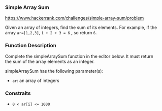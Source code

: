 ### Simple Array Sum

<https://www.hackerrank.com/challenges/simple-array-sum/problem>

Given an array of integers, find the sum of its elements.
For example, if the array `ar=[1,2,3]`, `1 + 2 + 3 = 6` , so return `6`.

### Function Description

Complete the simpleArraySum function in the editor below. It must return the sum of the array elements as an integer.

simpleArraySum has the following parameter(s):

- `ar`: an array of integers

### Constraits

- `0 < ar[i] <= 1000`
